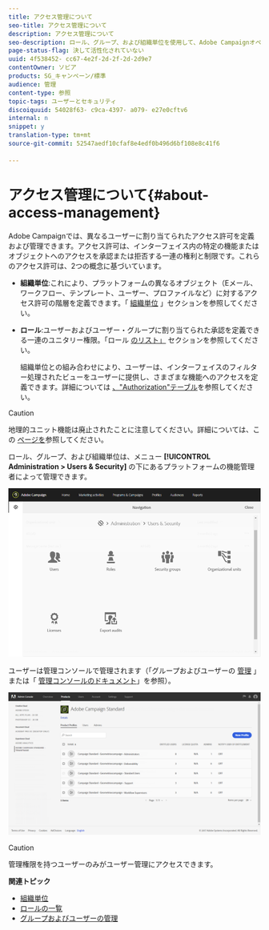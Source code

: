 ```yaml
---
title: アクセス管理について
seo-title: アクセス管理について
description: アクセス管理について
seo-description: ロール、グループ、および組織単位を使用して、Adobe Campaignオペレータを管理します。
page-status-flag: 決して活性化されていない
uuid: 4f538452- cc67-4e2f-2d-2f-2d-2d9e7
contentOwner: ソビア
products: SG_キャンペーン/標準
audience: 管理
content-type: 参照
topic-tags: ユーザーとセキュリティ
discoiquuid: 54028f63- c9ca-4397- a079- e27e0cftv6
internal: n
snippet: y
translation-type: tm+mt
source-git-commit: 52547aedf10cfaf8e4edf0b496d6bf108e8c41f6

---
```



# アクセス管理について{#about-access-management}

Adobe Campaignでは、異なるユーザーに割り当てられたアクセス許可を定義および管理できます。アクセス許可は、インターフェイス内の特定の機能またはオブジェクトへのアクセスを承認または拒否する一連の権利と制限です。これらのアクセス許可は、2つの概念に基づいています。

* **組織単位**:これにより、プラットフォームの異なるオブジェクト（Eメール、ワークフロー、テンプレート、ユーザー、プロファイルなど）に対するアクセス許可の階層を定義できます。「 [組織単位](../../administration/using/organizational-units.md) 」セクションを参照してください。
* **ロール**:ユーザーおよびユーザー・グループに割り当てられた承認を定義できる一連のユニタリー権限。「ロール [のリスト」](../../administration/using/list-of-roles.md) セクションを参照してください。

   組織単位との組み合わせにより、ユーザーは、インターフェイスのフィルター処理されたビューをユーザーに提供し、さまざまな機能へのアクセスを定義できます。詳細については [、"Authorization"テーブル](https://docs.campaign.adobe.com/doc/standard/en/Technotes/AdobeCampaign-ACSRights.pdf)を参照してください。

>[!CAUTION]
>
>地理的ユニット機能は廃止されたことに注意してください。詳細については、この [ページを](https://helpx.adobe.com/campaign/kb/acs-deprecated-and-removed-features.html)参照してください。

ロール、グループ、および組織単位は、メニュー **[!UICONTROL Administration > Users & Security]** の下にあるプラットフォームの機能管理者によって管理できます。

![](assets/user_management_1.png)

ユーザーは管理コンソールで管理されます（「グループおよびユーザーの [管理](../../administration/using/managing-groups-and-users.md) 」または「 [管理コンソールのドキュメント](https://helpx.adobe.com/enterprise/managing/user-guide.html)」を参照）。

![](assets/user_management_6.png)

>[!CAUTION]
>
>管理権限を持つユーザーのみがユーザー管理にアクセスできます。

**関連トピック**

* [組織単位](../../administration/using/organizational-units.md)
* [ロールの一覧](../../administration/using/list-of-roles.md)
* [グループおよびユーザーの管理](../../administration/using/managing-groups-and-users.md)

